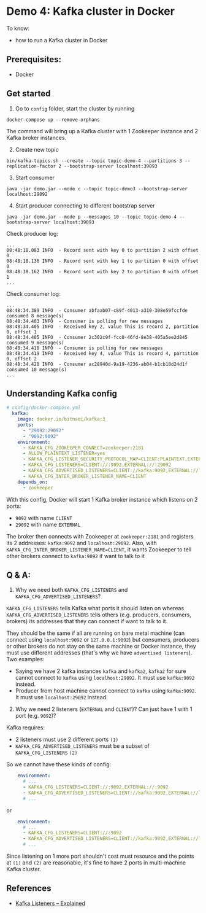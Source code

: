 # Demo 4: Kafka cluster in Docker
To know:
- how to run a Kafka cluster in Docker

## Prerequisites:
- Docker

## Get started
1. Go to `config` folder, start the cluster by running
```shell
docker-compose up --remove-orphans
```

The command will bring up a Kafka cluster with 1 Zookeeper instance and 2 Kafka broker instances.

2. Create new topic
```shell
bin/kafka-topics.sh --create --topic topic-demo-4 --partitions 3 --replication-factor 2 --bootstrap-server localhost:39093
```

3. Start consumer
```shell
java -jar demo.jar --mode c --topic topic-demo3 --bootstrap-server localhost:29092
```

4. Start producer connecting to different bootstrap server
```shell
java -jar demo.jar --mode p --messages 10 --topic topic-demo-4 --bootstrap-server localhost:39093
```

Check producer log:
```
...
08:48:18.083 INFO  - Record sent with key 0 to partition 2 with offset 0
08:48:18.136 INFO  - Record sent with key 1 to partition 0 with offset 0
08:48:18.162 INFO  - Record sent with key 2 to partition 0 with offset 1
...
```

Check consumer log:
```
...
08:48:34.389 INFO  - Consumer abfaab07-c89f-4013-a310-308e59fccfde consumed 8 message(s)
08:48:34.403 INFO  - Consumer is polling for new messages
08:48:34.405 INFO  - Received key 2, value This is record 2, partition 0, offset 1
08:48:34.405 INFO  - Consumer 2c302c9f-fcc0-46fd-8e38-405a5ee2d845 consumed 9 message(s)
08:48:34.418 INFO  - Consumer is polling for new messages
08:48:34.419 INFO  - Received key 4, value This is record 4, partition 0, offset 2
08:48:34.420 INFO  - Consumer ac28940d-9a19-4236-ab04-b1cb18d24d1f consumed 10 message(s)
...
```

## Understanding Kafka config
```yml
# config/docker-compose.yml
  kafka:
    image: docker.io/bitnami/kafka:3
    ports:
      - "29092:29092"
      - "9092:9092"
    environment:
      - KAFKA_CFG_ZOOKEEPER_CONNECT=zookeeper:2181
      - ALLOW_PLAINTEXT_LISTENER=yes
      - KAFKA_CFG_LISTENER_SECURITY_PROTOCOL_MAP=CLIENT:PLAINTEXT,EXTERNAL:PLAINTEXT
      - KAFKA_CFG_LISTENERS=CLIENT://:9092,EXTERNAL://:29092
      - KAFKA_CFG_ADVERTISED_LISTENERS=CLIENT://kafka:9092,EXTERNAL://localhost:29092
      - KAFKA_CFG_INTER_BROKER_LISTENER_NAME=CLIENT
    depends_on:
      - zookeeper
```

With this config, Docker will start 1 Kafka broker instance which listens on 2 ports:
- `9092` with name `CLIENT`
- `29092` with name `EXTERNAL`

The broker then connects with Zookeeper at `zookeeper:2181` and registers its 2 addresses: `kafka:9092` and `localhost:29092`. Also, with `KAFKA_CFG_INTER_BROKER_LISTENER_NAME=CLIENT`, it wants Zookeeper to tell other brokers connect to `kafka:9092` if want to talk to it

## Q & A:
1. Why we need both `KAFKA_CFG_LISTENERS` and `KAFKA_CFG_ADVERTISED_LISTENERS`?

`KAFKA_CFG_LISTENERS` tells Kafka what ports it should listen on whereas `KAFKA_CFG_ADVERTISED_LISTENERS` tells others (e.g. producers, consumers, brokers) its addresses that they can connect if want to talk to it.

They should be the same if all are running on bare metal machine (can connect using `localhost:9092` or `127.0.0.1:9092`) but consumers, producers or other brokers do not stay on the same machine or Docker instance, they must use different addresses (that's why we have `advertised listeners`). Two examples:
- Saying we have 2 kafka instances `kafka` and `kafka2`, `kafka2` for sure cannot connect to `kafka` using `localhost:29092`. It must use `kafka:9092` instead.
- Producer from host machine cannot connect to `kafka` using `kafka:9092`. It must use `localhost:29092` instead.

2. Why we need 2 listeners (`EXTERNAL` and `CLIENT`)? Can just have 1 with 1 port (e.g. `9092`)?

Kafka requires:
- 2 listeners must use 2 different ports `(1)`
- `KAFKA_CFG_ADVERTISED_LISTENERS` must be a subset of `KAFKA_CFG_LISTENERS` `(2)`

So we cannot have these kinds of config:
```yml
    environment:
      # ...
      - KAFKA_CFG_LISTENERS=CLIENT://:9092,EXTERNAL://:9092
      - KAFKA_CFG_ADVERTISED_LISTENERS=CLIENT://kafka:9092,EXTERNAL://localhost:9092
      # ...
```
or
```yml
    environment:
      # ...
      - KAFKA_CFG_LISTENERS=CLIENT://:9092
      - KAFKA_CFG_ADVERTISED_LISTENERS=CLIENT://kafka:9092,EXTERNAL://localhost:9092
      # ...
```

Since listening on 1 more port shouldn't cost must resource and the points at `(1)` and `(2)` are reasonable, it's fine to have 2 ports in multi-machine Kafka cluster.

## References
- [Kafka Listeners – Explained](https://www.confluent.io/blog/kafka-listeners-explained/)
